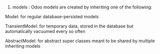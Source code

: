 1. models :
Odoo models are created by inheriting one of the following:

Model: for regular database-persisted models

TransientModel: for temporary data, stored in the database but automatically vacuumed every so often

AbstractModel: for abstract super classes meant to be shared by multiple inheriting models